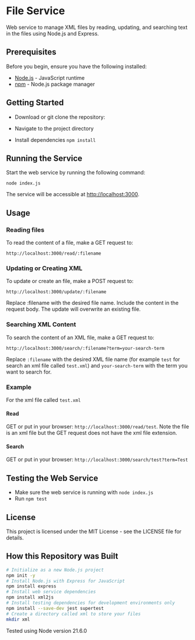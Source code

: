 # File Service

Web service to manage XML files by reading, updating, and searching text in the files using Node.js and Express.

## Prerequisites

Before you begin, ensure you have the following installed:

- [Node.js](https://nodejs.org/) - JavaScript runtime
- [npm](https://www.npmjs.com/) - Node.js package manager

## Getting Started

- Download or git clone the repository:
- Navigate to the project directory

- Install dependencies `npm install`

## Running the Service

Start the web service by running the following command:

`node index.js`

The service will be accessible at <http://localhost:3000>.

## Usage

### Reading files

To read the content of a file, make a GET request to:

`http://localhost:3000/read/:filename`

### Updating or Creating XML

To update or create an file, make a POST request to:

`http://localhost:3000/update/:filename`

Replace :filename with the desired file name. Include the content in the request body. The update will overwrite an existing file.

### Searching XML Content

To search the content of an XML file, make a GET request to:

`http://localhost:3000/search/:filename?term=your-search-term`

Replace `:filename` with the desired XML file name (for example `test` for search an xml file called `test.xml`) and `your-search-term` with the term you want to search for.

### Example

For the xml file called `test.xml`

#### Read

GET or put in your browser: `http://localhost:3000/read/test`. Note the file is an xml file but the GET request does not have the xml file extension.

#### Search

GET or put in your browser: `http://localhost:3000/search/test?term=Test`

## Testing the Web Service

- Make sure the web service is running with `node index.js`
- Run `npm test`

## License

This project is licensed under the MIT License - see the LICENSE file for details.

## How this Repository was Built

```sh
# Initialize as a new Node.js project
npm init -y
# Install Node.js with Express for JavaScript
npm install express
# Install web service dependencies
npm install xml2js
# Install testing dependencies for development environments only
npm install --save-dev jest supertest
# Create a directory called xml to store your files
mkdir xml
```

Tested using Node version 21.6.0
